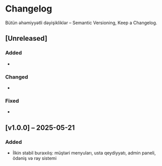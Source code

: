 # Changelog
Bütün əhəmiyyətli dəyişikliklər – Semantic Versioning, Keep a Changelog.

## [Unreleased]

### Added
- 

### Changed
- 

### Fixed
- 

## [v1.0.0] – 2025-05-21
### Added
- İlkin stabil buraxılış: müştəri menyuları, usta qeydiyyatı, admin paneli, ödəniş və rəy sistemi

